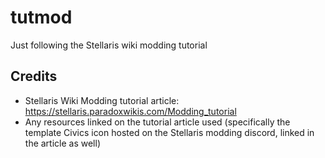 # tutmod
 Just following the Stellaris wiki modding tutorial

## Credits
- Stellaris Wiki Modding tutorial article: https://stellaris.paradoxwikis.com/Modding_tutorial
- Any resources linked on the tutorial article used (specifically the template Civics icon hosted on the Stellaris modding discord, linked in the article as well)